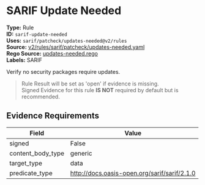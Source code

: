 # SARIF Update Needed  
**Type:** Rule  
**ID:** `sarif-update-needed`  
**Uses:** `sarif/patcheck/updates-needed@v2/rules`  
**Source:** [v2/rules/sarif/patcheck/updates-needed.yaml](https://github.com/scribe-public/sample-policies/v2/rules/sarif/patcheck/updates-needed.yaml)  
**Rego Source:** [updates-needed.rego](https://github.com/scribe-public/sample-policies/v2/rules/sarif/patcheck/updates-needed.rego)  
**Labels:** SARIF  

Verify no security packages require updates.

> Rule Result will be set as 'open' if evidence is missing.  
> Signed Evidence for this rule **IS NOT** required by default but is recommended.  

## Evidence Requirements  
| Field | Value |
|-------|-------|
| signed | False |
| content_body_type | generic |
| target_type | data |
| predicate_type | http://docs.oasis-open.org/sarif/sarif/2.1.0 |

